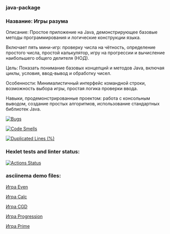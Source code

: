 ### java-package

### Название: Игры разума

Описание: Простое приложение на Java, демонстрирующее базовые методы программирования и логические конструкции языка.

Включает пять мини-игр: проверку числа на чётность, определение простого числа, простой калькулятор, игру на прогрессии и вычисление наибольшего общего делителя (НОД).

Цель: Показать понимание базовых концепций и методов Java, включая циклы, условия, ввод-вывод и обработку чисел.

Особенности: Минималистичный интерфейс командной строки, возможность выбора игры, простая логика проверки ввода.

Навыки, продемонстрированные проектом: работа с консольным выводом, создание простых алгоритмов, использование стандартных библиотек Java.



[![Bugs](https://sonarcloud.io/api/project_badges/measure?project=MouserRU_java-project-61&metric=bugs)](https://sonarcloud.io/summary/new_code?id=MouserRU_java-project-61)

[![Code Smells](https://sonarcloud.io/api/project_badges/measure?project=MouserRU_java-project-61&metric=code_smells)](https://sonarcloud.io/summary/new_code?id=MouserRU_java-project-61)

[![Duplicated Lines (%)](https://sonarcloud.io/api/project_badges/measure?project=MouserRU_java-project-61&metric=duplicated_lines_density)](https://sonarcloud.io/summary/new_code?id=MouserRU_java-project-61)

### Hexlet tests and linter status:
[![Actions Status](https://github.com/MouserRU/java-project-61/actions/workflows/hexlet-check.yml/badge.svg)](https://github.com/MouserRU/java-project-61/actions)


### asciinema demo files:
[Игра Even](https://asciinema.org/a/717955)

[Игра Calc](https://asciinema.org/a/723407)

[Игра CGD](https://asciinema.org/a/717960)

[Игра Progression](https://asciinema.org/a/718215)

[Игра Prime](https://asciinema.org/a/718006)
